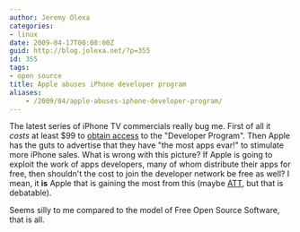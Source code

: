 ```yaml
---
author: Jeremy Olexa
categories:
- linux
date: 2009-04-17T00:00:00Z
guid: http://blog.jolexa.net/?p=355
id: 355
tags:
- open source
title: Apple abuses iPhone developer program
aliases:
    - /2009/04/apple-abuses-iphone-developer-program/
---
```


The latest series of iPhone TV commercials really bug me. First of all it *costs* at least $99 to [obtain access][1] to the "Developer Program". Then Apple has the guts to advertise that they have "the most apps evar!" to stimulate more iPhone sales. What is wrong with this picture? If Apple is going to exploit the work of apps developers, many of whom distribute their apps for free, then shouldn't the cost to join the developer network be free as well? I mean, it **is** Apple that is gaining the most from this (maybe [ATT][2], but that is debatable).

Seems silly to me compared to the model of Free Open Source Software, that is all.

 [1]: http://developer.apple.com/iphone/program/
 [2]: http://www.engadget.com/2009/04/15/atandt-purportedly-looking-to-push-iphone-exclusivity-to-2011/